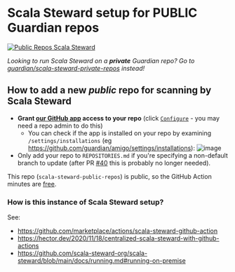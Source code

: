 # Scala Steward setup for PUBLIC Guardian repos

[![Public Repos Scala Steward](https://github.com/guardian/scala-steward-public-repos/actions/workflows/public-repos-scala-steward.yml/badge.svg)](https://github.com/guardian/scala-steward-public-repos/actions/workflows/public-repos-scala-steward.yml)

_Looking to run Scala Steward on a **private** Guardian repo? Go to
[guardian/scala-steward-private-repos](https://github.com/guardian/scala-steward-private-repos)
instead!_

## How to add a new *public* repo for scanning by Scala Steward

* **Grant [our GitHub app](https://github.com/apps/gu-scala-steward-public-repos) access to your repo** (click
  [`Configure`](https://github.com/apps/gu-scala-steward-public-repos/installations/26822732) - you may need
  a repo admin to do this) 
  * You can check if the app is installed on your repo by examining `/settings/installations`
    (eg https://github.com/guardian/amigo/settings/installations):
    ![image](https://github.com/guardian/scala-steward-public-repos/assets/52038/9b7dc7b7-a6fc-46d6-b313-a4ae97d5d3ad)
* Only add your repo to `REPOSITORIES.md` if you're specifying a non-default branch to update (after
  PR [#40](https://github.com/guardian/scala-steward-public-repos/pull/40) this is probably no longer needed).

This repo (`scala-steward-public-repos`) is public, so the GitHub Action minutes are
[free](https://docs.github.com/en/billing/managing-billing-for-github-actions/about-billing-for-github-actions).

### How is this instance of Scala Steward setup?

See:

* https://github.com/marketplace/actions/scala-steward-github-action
* https://hector.dev/2020/11/18/centralized-scala-steward-with-github-actions
* https://github.com/scala-steward-org/scala-steward/blob/main/docs/running.md#running-on-premise
